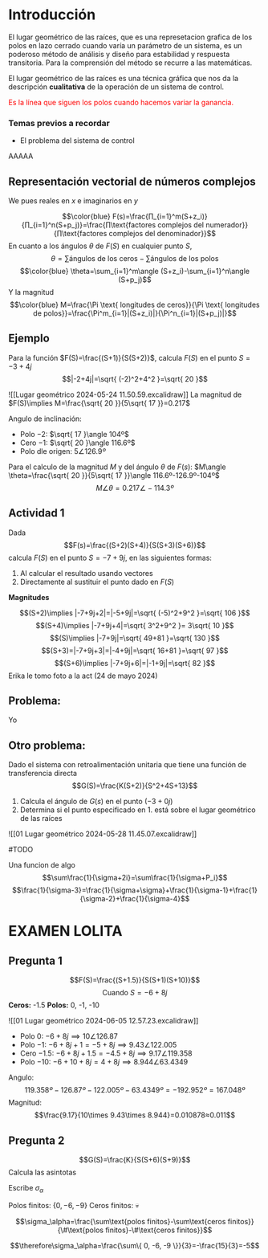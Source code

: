 # Introducción

El lugar geométrico de las raíces, que es una represetacion grafica de los polos en lazo cerrado cuando varía un parámetro de un sistema, es un poderoso método de análisis y diseño para estabilidad y respuesta transitoria. Para la comprensión del método se recurre a las matemáticas.

El lugar geométrico de las raíces es una técnica gráfica que nos da la descripción **cualitativa** de la operación de un sistema de control.

<span style="color:#ff0000">Es la línea que siguen los polos cuando hacemos variar la ganancia.</span>

### Temas previos a recordar

- El problema del sistema de control

AAAAA

## Representación vectorial de números complejos

We pues reales en $x$ e imaginarios en $y$

$$\color{blue} F(s)=\frac{∏_{i=1}^m(S+z_i)}{∏_{i=1}^n(S+p_j)}=\frac{∏\text{factores complejos del numerador}}{∏\text{factores complejos del denominador}}$$
En cuanto a los ángulos $\theta$ de $F(S)$ en cualquier punto $S$,
$$\theta=\sum\text{ángulos de los ceros}-\sum\text{ángulos de los polos}$$
$$\color{blue} \theta=\sum_{i=1}^m\angle (S+z_i)-\sum_{i=1}^n\angle (S+p_j)$$
Y la magnitud
$$\color{blue} M=\frac{\Pi \text{ longitudes de ceros}}{\Pi \text{ longitudes de polos}}=\frac{\Pi^m_{i=1}|(S+z_i)|}{\Pi^n_{i=1}|(S+p_j)|}$$

## Ejemplo

Para la función $F(S)=\frac{(S+1)}{S(S+2)}$, calcula $F(S)$ en el punto $S=-3+4j$
$$|-2+4j|=\sqrt{ (-2)^2+4^2 }=\sqrt{ 20 }$$

![[Lugar geométrico 2024-05-24 11.50.59.excalidraw]]
La magnitud de $F(S)\implies M=\frac{\sqrt{ 20 }}{5\sqrt{ 17 }}=0.217$

Angulo de inclinación:
- Polo $-2$: $\sqrt{ 17 }\angle 104º$
- Cero $-1$: $\sqrt{ 20 }\angle 116.6º$
- Polo dle origen: $5\angle 126.9º$

Para el calculo de la magnitud $M$ y del ángulo $\theta$ de $F(s)$:
$M\angle \theta=\frac{\sqrt{ 20 }}{5\sqrt{ 17 }}\angle 116.6º-126.9º-104º$
$$M\angle \theta=0.217\angle-114.3º$$

## Actividad 1

Dada $$F(s)=\frac{(S+2)(S+4)}{S(S+3)(S+6)}$$calcula $F(S)$ en el punto $S=-7+9j$, en las siguientes formas:
1. Al calcular el resultado usando vectores
2. Directamente al sustituir el punto dado en $F(S)$

**Magnitudes**

$$(S+2)\implies |-7+9j+2|=|-5+9j|=\sqrt{ (-5)^2+9^2 }=\sqrt{ 106 }$$
$$(S+4)\implies |-7+9j+4|=\sqrt{ 3^2+9^2 }= 3\sqrt{ 10 }$$
$$(S)\implies |-7+9j|=\sqrt{ 49+81 }=\sqrt{ 130 }$$
$$(S+3)=|-7+9j+3|=|-4+9j|=\sqrt{ 16+81 }=\sqrt{ 97 }$$
$$(S+6)\implies |-7+9j+6|=|-1+9j|=\sqrt{ 82 }$$
Erika le tomo foto a la act (24 de mayo 2024)



## Problema:

Yo

## Otro problema:

Dado el sistema con retroalimentación unitaria que tiene una función de transferencia directa
$$G(S)=\frac{K(S+2)}{S^2+4S+13}$$
1. Calcula el ángulo de $G(s)$ en el punto $(-3+0j)$
2. Determina si el punto especificado en 1. está sobre el lugar geométrico de las raíces

![[01 Lugar geométrico 2024-05-28 11.45.07.excalidraw]]

#TODO 

Una funcion de algo
$$\sum\frac{1}{\sigma+2i}=\sum\frac{1}{\sigma+P_i}$$
$$\frac{1}{\sigma-3}=\frac{1}{\sigma+\sigma}+\frac{1}{\sigma-1}+\frac{1}{\sigma-2}+\frac{1}{\sigma-4}$$
<div style="page-break-after: always;"></div>

# EXAMEN LOLITA

## Pregunta 1

$$F(S)=\frac{(S+1.5)}{S(S+1)(S+10)}$$
$$\text{Cuando }S=-6+8j$$
**Ceros:** -1.5
**Polos:** 0, -1, -10

![[01 Lugar geométrico 2024-06-05 12.57.23.excalidraw]]

- Polo $0$: $-6+8j\implies 10\angle 126.87$
- Polo $-1$: $-6+8j+1=-5+8j\implies 9.43\angle 122.005$
- Cero $-1.5$: $-6+8j+1.5=-4.5+8j\implies 9.17\angle 119.358$
- Polo $-10$: $-6+10+8j=4+8j\implies 8.944\angle 63.4349$

Angulo:
$$119.358º-126.87º-122.005º-63.4349º=-192.952º=167.048º$$
Magnitud:
$$\frac{9.17}{10\times 9.43\times 8.944}=0.010878≈0.011$$
## Pregunta 2

$$G(S)=\frac{K}{S(S+6)(S+9)}$$
Calcula las asintotas

Escribe $\sigma_\alpha$

Polos finitos: $\{ 0, -6, -9 \}$
Ceros finitos: 💀

$$\sigma_\alpha=\frac{\sum\text{polos finitos}-\sum\text{ceros finitos}}{\#\text{polos finitos}-\#\text{ceros finitos}}$$

$$\therefore\sigma_\alpha=\frac{\sum\{ 0, -6, -9 \}}{3}=-\frac{15}{3}=-5$$


